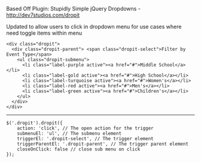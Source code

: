 Based Off Plugin: Stupidly Simple jQuery Dropdowns - http://dev7studios.com/dropit

Updated to allow users to click in dropdown menu for use cases where need toggle items within menu

    <div class="dropit">
      <div class="dropit-parent"> <span class="dropit-select">Filter by Event Type</span>
        <ul class="dropit-submenu">
          <li class="label-purple active"><a href="#">Middle School</a></li>
          <li class="label-gold active"><a href="#">High School</a></li>
          <li class="label-turquoise active"><a href="#">Women's</a></li>
          <li class="label-red active"><a href="#">Men's</a></li>
          <li class="label-green active"><a href="#">Children's</a></li>
        </ul>
      </div>
    </div>


----------


    $('.dropit').dropit({
    	action: 'click', // The open action for the trigger
    	submenuEl: 'ul', // The submenu element
    	triggerEl: '.dropit-select', // The trigger element
    	triggerParentEl: '.dropit-parent', // The trigger parent element
    	closeOnClick: false // close sub menu on click
    });

